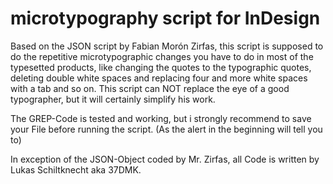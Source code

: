 microtypography script for InDesign
===================================

Based on the JSON script by Fabian Morón Zirfas, this script is supposed to do the repetitive microtypographic changes you have to do in most of the typesetted products, like changing the quotes to the typographic quotes, deleting double white spaces and replacing four and more white spaces with a tab and so on.
This script can NOT replace the eye of a good typographer, but it will certainly simplify his work.

The GREP-Code is tested and working, but i strongly recommend to save your File before running the script. (As the alert in the beginning will tell you to)

In exception of the JSON-Object coded by Mr. Zirfas, all Code is written by Lukas Schiltknecht aka 37DMK.
